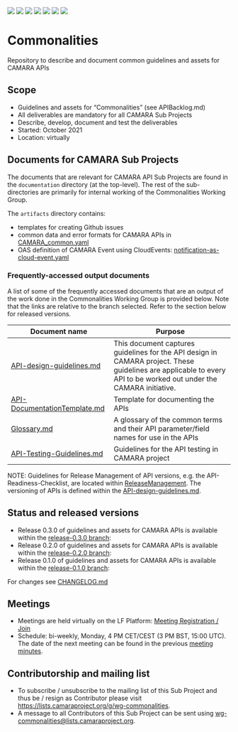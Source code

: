 <a href="https://github.com/camaraproject/Commonalities/commits/" title="Last Commit"><img src="https://img.shields.io/github/last-commit/camaraproject/Commonalities?style=plastic"></a>
<a href="https://github.com/camaraproject/Commonalities/issues" title="Open Issues"><img src="https://img.shields.io/github/issues/camaraproject/Commonalities?style=plastic"></a>
<a href="https://github.com/camaraproject/Commonalities/pulls" title="Open Pull Requests"><img src="https://img.shields.io/github/issues-pr/camaraproject/Commonalities?style=plastic"></a>
<a href="https://github.com/camaraproject/Commonalities/graphs/contributors" title="Contributors"><img src="https://img.shields.io/github/contributors/camaraproject/Commonalities?style=plastic"></a>
<a href="https://github.com/camaraproject/Commonalities" title="Repo Size"><img src="https://img.shields.io/github/repo-size/camaraproject/Commonalities?style=plastic"></a>
<a href="https://github.com/camaraproject/Commonalities/blob/main/LICENSE" title="License"><img src="https://img.shields.io/badge/License-Apache%202.0-green.svg?style=plastic"></a>
<img src="https://img.shields.io/badge/Working%20Group-red">

# Commonalities
Repository to describe and document common guidelines and assets for CAMARA APIs

## Scope
* Guidelines and assets for “Commonalities” (see APIBacklog.md)  
* All deliverables are mandatory for all CAMARA Sub Projects 
* Describe, develop, document and test the deliverables
* Started: October 2021
* Location: virtually

## Documents for CAMARA Sub Projects

The documents that are relevant for CAMARA API Sub Projects are found in the `documentation` directory (at the top-level). The rest of the sub-directories are primarily for internal working of the Commonalities Working Group.

The `artifacts` directory contains:
* templates for creating Github issues
* common data and error formats for CAMARA APIs in [CAMARA_common.yaml](artifacts/CAMARA_common.yaml)
* OAS definition of CAMARA Event using CloudEvents: [notification-as-cloud-event.yaml](artifacts/notification-as-cloud-event.yaml)

### Frequently-accessed output documents

A list of some of the frequently accessed documents that are an output of the work done in the Commonalities Working Group is provided below. Note that the links are relative to the branch selected. Refer to the section below for released versions. 

| Document name                                                                                                                             | Purpose                                                                                                                                                            |
|-------------------------------------------------------------------------------------------------------------------------------------------|--------------------------------------------------------------------------------------------------------------------------------------------------------------------|
 | [API-design-guidelines.md](documentation/API-design-guidelines.md)               | This document captures guidelines for the API design in CAMARA project. These guidelines are applicable to every API to be worked out under the CAMARA initiative. |
| [API-DocumentationTemplate.md](documentation/API-DocumentationTemplate.md)       | Template for documenting the APIs                                                                                                                                  |
| [Glossary.md](documentation/Glossary.md)                                         | A glossary of the common terms and their API parameter/field names for use in the APIs                                                                             |
| [API-Testing-Guidelines.md](documentation/API-Testing-Guidelines.md)             | Guidelines for the API testing in CAMARA project                                                                                                   |

NOTE: Guidelines for Release Management of API versions, e.g. the API-Readiness-Checklist, are located within [ReleaseManagement](https://github.com/camaraproject/ReleaseManagement). The versioning of APIs is defined within the [API-design-guidelines.md](documentation/API-design-guidelines.md#5-versioning). 



## Status and released versions
* Release 0.3.0 of guidelines and assets for CAMARA APIs is available within the [release-0.3.0 branch](https://github.com/camaraproject/Commonalities/tree/release-0.3.0):
* Release 0.2.0 of guidelines and assets for CAMARA APIs is available within the [release-0.2.0 branch](https://github.com/camaraproject/Commonalities/tree/release-0.2.0):
* Release 0.1.0 of guidelines and assets for CAMARA APIs is available within the [release-0.1.0 branch](https://github.com/camaraproject/Commonalities/tree/release-0.1.0):

For changes see [CHANGELOG.md](https://github.com/camaraproject/Commonalities/blob/main/CHANGELOG.md)

## Meetings
* Meetings are held virtually on the LF Platform: [Meeting Registration / Join](https://zoom-lfx.platform.linuxfoundation.org/meeting/91016460698?password=d031b0e3-8d49-49ae-958f-af3213b1e547)
* Schedule: bi-weekly, Monday, 4 PM CET/CEST (3 PM BST, 15:00 UTC). The date of the next meeting can be found in the previous [meeting minutes](https://wiki.camaraproject.org/display/CAM/2024+Commonalities+WG+Minutes).


## Contributorship and mailing list
* To subscribe / unsubscribe to the mailing list of this Sub Project and thus be / resign as Contributor please visit <https://lists.camaraproject.org/g/wg-commonalities>.
* A message to all Contributors of this Sub Project can be sent using <wg-commonalities@lists.camaraproject.org>.
